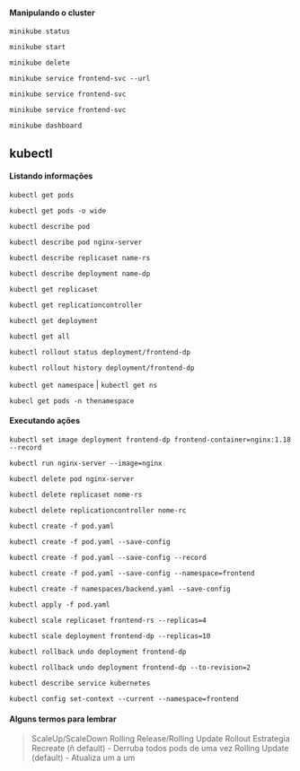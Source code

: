 #### Manipulando o cluster

 `minikube status`

 `minikube start`

 `minikube delete`

`minikube service frontend-svc --url`

` minikube service frontend-svc `

`minikube service frontend-svc`

`minikube dashboard`

## kubectl 

#### Listando informações

 `kubectl get pods`

 `kubectl get pods -o wide`

 `kubectl describe pod`

 `kubectl describe pod nginx-server`

 `kubectl describe replicaset name-rs`

 `kubectl describe deployment name-dp`

 `kubectl get replicaset`

 `kubectl get replicationcontroller`

 `kubectl get deployment`

 `kubectl get all`

 `kubectl rollout status deployment/frontend-dp`

 `kubectl rollout history deployment/frontend-dp`  

`kubectl get namespace` | `kubectl get ns`

`kubecl get pods -n thenamespace`

#### Executando ações

`kubectl set image deployment frontend-dp frontend-container=nginx:1.18 --record`

`kubectl run nginx-server --image=nginx`

 `kubectl delete pod nginx-server`

 `kubectl delete replicaset nome-rs`

 `kubectl delete replicationcontroller nome-rc`

 `kubectl create -f pod.yaml`

 `kubectl create -f pod.yaml --save-config`

 `kubectl create -f pod.yaml --save-config --record`

`kubectl create -f pod.yaml --save-config --namespace=frontend`

`kubectl create -f namespaces/backend.yaml --save-config`

 `kubectl apply -f pod.yaml`

 `kubectl scale replicaset frontend-rs --replicas=4`

`kubectl scale deployment frontend-dp --replicas=10`

 `kubectl rollback undo deployment frontend-dp`

`kubectl rollback undo deployment frontend-dp --to-revision=2`

`kubectl describe service kubernetes`

`kubectl config set-context --current --namespace=frontend`







#### Alguns termos para lembrar

> ScaleUp/ScaleDown
> Rolling Release/Rolling Update
> Rollout
> Estrategia Recreate (ñ default) - Derruba todos pods de uma vez
> Rolling Update (default) - Atualiza um a um

